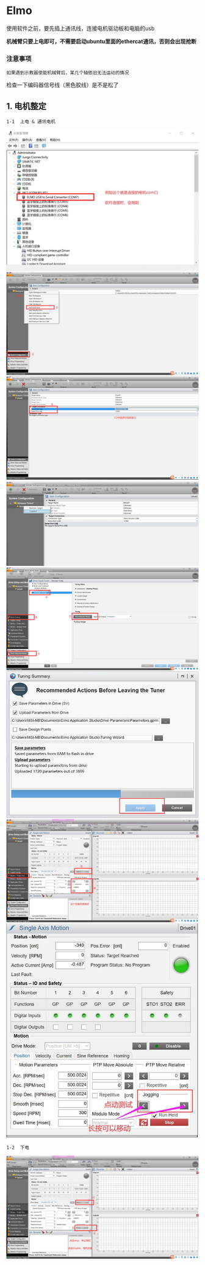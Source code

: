 # Elmo
使用软件之前，要先插上通讯线，连接电机驱动板和电脑的usb

**机械臂只要上电即可，不需要启动ubuntu里面的ethercat通讯，否则会出现抢断**

### 注意事项
```
如果遇到示教器使能机械臂后，某几个轴依旧无法运动的情况
```
检查一下编码器信号线（黑色胶线）是不是松了

## 1. 电机整定
```
1-1  上电 & 通讯电机
```
![image](https://github.com/UCAS-IAMT/Co_Robot_EtherCAT/blob/main/images/m1.jpg)   
![image](https://github.com/UCAS-IAMT/Co_Robot_EtherCAT/blob/main/images/m2.jpg)
![image](https://github.com/UCAS-IAMT/Co_Robot_EtherCAT/blob/main/images/m3.jpg)  
![](https://github.com/UCAS-IAMT/Co_Robot_EtherCAT/blob/main/Elmo/111.jpg)
![image](https://github.com/UCAS-IAMT/Co_Robot_EtherCAT/blob/main/images/m4.jpg)  
![](https://github.com/UCAS-IAMT/Co_Robot_EtherCAT/blob/main/Elmo/222.jpg)
![image](https://github.com/UCAS-IAMT/Co_Robot_EtherCAT/blob/main/images/m5.jpg)   
![](https://github.com/UCAS-IAMT/Co_Robot_EtherCAT/blob/main/Elmo/333.jpg)

```
1-2  下电
```
![image](https://github.com/UCAS-IAMT/Co_Robot_EtherCAT/blob/main/images/m6.jpg)   
